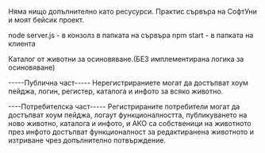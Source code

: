 Няма нищо допълнително като ресусурси.
Практис сървъра на СофтУни и моят бейсик проект.

node server.js -  в конзолз в папката на сървъра
npm start - в папката на клиента

Каталог от животни за осиновяване.(БЕЗ имплементирана логика за осиновяване)

-----Публична част-----
Нерегистрираниете могат да достъпват хоум пейджа,
логин, регистер, каталога и инфото за всяко животно.


----Потребителска част-----
Регистрираните потребители могат да достъпват хоум пейджа, логаут функционалността,
публикуването на ново животно, каталога и инфото,  и АКО са собственици на животното
през инфото достъпват функционалност за редактиранена животното и изтриване чрез допълнително
потвърждение.
